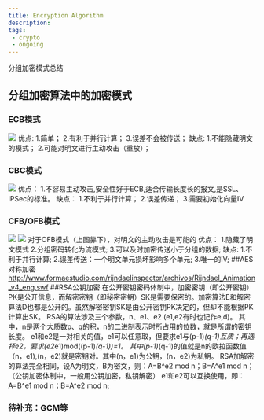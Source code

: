 ```yaml
---
title: Encryption Algorithm
description: 
tags:
 - crypto
 - ongoing
---
```

分组加密模式总结
<!--more-->
## 分组加密算法中的加密模式
### ECB模式
![](http://images.cnblogs.com/cnblogs_com/happyhippy/1ECB.jpg)
优点:
1.简单；
2.有利于并行计算；
3.误差不会被传送；
缺点:
1.不能隐藏明文的模式；
2.可能对明文进行主动攻击（重放）；
### CBC模式
![](http://images.cnblogs.com/cnblogs_com/happyhippy/2CBC.jpg)
优点：
1.不容易主动攻击,安全性好于ECB,适合传输长度长的报文,是SSL、IPSec的标准。
缺点：
1.不利于并行计算；
2.误差传递；
3.需要初始化向量IV
### CFB/OFB模式
![](http://images.cnblogs.com/cnblogs_com/happyhippy/3CFB.jpg)
![](http://images.cnblogs.com/cnblogs_com/happyhippy/4OFB.jpg)
对于OFB模式（上图靠下），对明文的主动攻击是可能的
优点：
1.隐藏了明文模式
2.分组密码转化为流模式;
3.可以及时加密传送小于分组的数据;
缺点:
1.不利于并行计算;
2.误差传送：一个明文单元损坏影响多个单元;
3.唯一的IV;
##AES对称加密
http://www.formaestudio.com/rijndaelinspector/archivos/Rijndael_Animation_v4_eng.swf
##RSA公钥加密
在公开密钥密码体制中，加密密钥（即公开密钥）PK是公开信息，而解密密钥（即秘密密钥）SK是需要保密的。加密算法E和解密算法D也都是公开的。虽然解密密钥SK是由公开密钥PK决定的，但却不能根据PK计算出SK。
RSA的算法涉及三个参数，n、e1、e2 (e1,e2有时也记作e,d)。
其中，n是两个大质数p、q的积，n的二进制表示时所占用的位数，就是所谓的密钥长度。
e1和e2是一对相关的值，e1可以任意取，但要求e1与(p-1)*(q-1)互质；再选择e2，要求(e2*e1)mod((p-1)*(q-1))=1。
其中(p-1)*(q-1)的值就是n的欧拉函数值
（n，e1),(n，e2)就是密钥对。其中(n，e1)为公钥，(n，e2)为私钥。
RSA加解密的算法完全相同，设A为明文，B为密文，则：A=B^e2 mod n；B=A^e1 mod n；（公钥加密体制中，一般用公钥加密，私钥解密）
e1和e2可以互换使用，即：
A=B^e1 mod n；B=A^e2 mod n;
### 待补充：GCM等